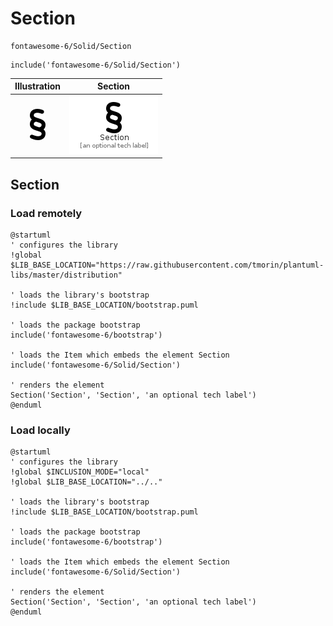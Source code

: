 # Section


```text
fontawesome-6/Solid/Section
```

```text
include('fontawesome-6/Solid/Section')
```



| Illustration | Section |
| :---: | :---: |
| ![illustration for Illustration](../../fontawesome-6/Solid/Section.png) | ![illustration for Section](../../fontawesome-6/Solid/Section.Local.png) |




## Section

### Load remotely
```plantuml
@startuml
' configures the library
!global $LIB_BASE_LOCATION="https://raw.githubusercontent.com/tmorin/plantuml-libs/master/distribution"

' loads the library's bootstrap
!include $LIB_BASE_LOCATION/bootstrap.puml

' loads the package bootstrap
include('fontawesome-6/bootstrap')

' loads the Item which embeds the element Section
include('fontawesome-6/Solid/Section')

' renders the element
Section('Section', 'Section', 'an optional tech label')
@enduml
```

### Load locally
```plantuml
@startuml
' configures the library
!global $INCLUSION_MODE="local"
!global $LIB_BASE_LOCATION="../.."

' loads the library's bootstrap
!include $LIB_BASE_LOCATION/bootstrap.puml

' loads the package bootstrap
include('fontawesome-6/bootstrap')

' loads the Item which embeds the element Section
include('fontawesome-6/Solid/Section')

' renders the element
Section('Section', 'Section', 'an optional tech label')
@enduml
```

